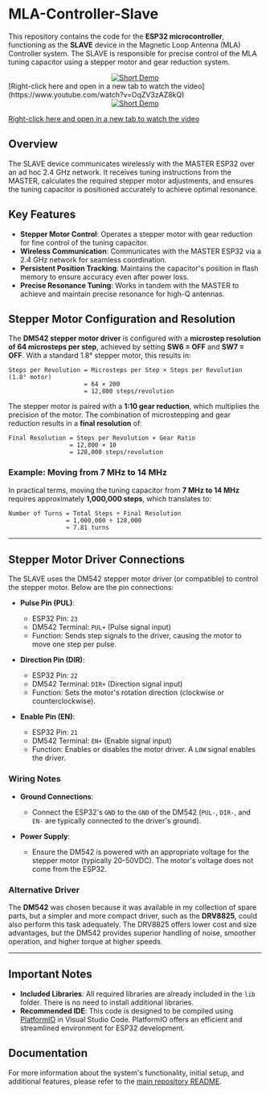 
# MLA-Controller-Slave

This repository contains the code for the **ESP32 microcontroller**, functioning as the **SLAVE** device in the Magnetic Loop Antenna (MLA) Controller system. The SLAVE is responsible for precise control of the MLA tuning capacitor using a stepper motor and gear reduction system.
<div style="text-align: center;">
    <a href="https://www.youtube.com/watch?v=OqZV3zAZ8kQ" target="_blank">
        <img src="https://img.youtube.com/vi/OqZV3zAZ8kQ/maxresdefault.jpg" alt="Short Demo" />
    </a>
</div>
[Right-click here and open in a new tab to watch the video](https://www.youtube.com/watch?v=OqZV3zAZ8kQ)
<div style="text-align: center;">
    <a href="https://www.youtube.com/watch?v=2oa5XWuVh9o" target="_blank">
        <img src="https://img.youtube.com/vi/2oa5XWuVh9o/maxresdefault.jpg" alt="Short Demo" />
    </a>
</div>

[Right-click here and open in a new tab to watch the video](https://www.youtube.com/watch?v=2oa5XWuVh9o)

## Overview

The SLAVE device communicates wirelessly with the MASTER ESP32 over an ad hoc 2.4 GHz network. It receives tuning instructions from the MASTER, calculates the required stepper motor adjustments, and ensures the tuning capacitor is positioned accurately to achieve optimal resonance.

## Key Features

- **Stepper Motor Control**: Operates a stepper motor with gear reduction for fine control of the tuning capacitor.
- **Wireless Communication**: Communicates with the MASTER ESP32 via a 2.4 GHz network for seamless coordination.
- **Persistent Position Tracking**: Maintains the capacitor's position in flash memory to ensure accuracy even after power loss.
- **Precise Resonance Tuning**: Works in tandem with the MASTER to achieve and maintain precise resonance for high-Q antennas.

## Stepper Motor Configuration and Resolution

The **DM542 stepper motor driver** is configured with a **microstep resolution of 64 microsteps per step**, achieved by setting **SW6 = OFF** and **SW7 = OFF**. With a standard 1.8° stepper motor, this results in:

```
Steps per Revolution = Microsteps per Step × Steps per Revolution (1.8° motor)
                     = 64 × 200
                     = 12,800 steps/revolution
```

The stepper motor is paired with a **1:10 gear reduction**, which multiplies the precision of the motor. The combination of microstepping and gear reduction results in a **final resolution** of:

```
Final Resolution = Steps per Revolution × Gear Ratio
                 = 12,800 × 10
                 = 128,000 steps/revolution
```

### Example: Moving from 7 MHz to 14 MHz

In practical terms, moving the tuning capacitor from **7 MHz to 14 MHz** requires approximately **1,000,000 steps**, which translates to:

```
Number of Turns = Total Steps ÷ Final Resolution
                = 1,000,000 ÷ 128,000
                ≈ 7.81 turns
```

---

## Stepper Motor Driver Connections

The SLAVE uses the DM542 stepper motor driver (or compatible) to control the stepper motor. Below are the pin connections:

- **Pulse Pin (PUL)**:
  - ESP32 Pin: `23`
  - DM542 Terminal: `PUL+` (Pulse signal input)
  - Function: Sends step signals to the driver, causing the motor to move one step per pulse.

- **Direction Pin (DIR)**:
  - ESP32 Pin: `22`
  - DM542 Terminal: `DIR+` (Direction signal input)
  - Function: Sets the motor's rotation direction (clockwise or counterclockwise).

- **Enable Pin (EN)**:
  - ESP32 Pin: `21`
  - DM542 Terminal: `EN+` (Enable signal input)
  - Function: Enables or disables the motor driver. A `LOW` signal enables the driver.

### Wiring Notes

- **Ground Connections**:
  - Connect the ESP32's `GND` to the `GND` of the DM542 (`PUL-`, `DIR-`, and `EN-` are typically connected to the driver's ground).

- **Power Supply**:
  - Ensure the DM542 is powered with an appropriate voltage for the stepper motor (typically 20-50VDC). The motor's voltage does not come from the ESP32.

### Alternative Driver

The **DM542** was chosen because it was available in my collection of spare parts, but a simpler and more compact driver, such as the **DRV8825**, could also perform this task adequately. The DRV8825 offers lower cost and size advantages, but the DM542 provides superior handling of noise, smoother operation, and higher torque at higher speeds.

---

## Important Notes

- **Included Libraries**: All required libraries are already included in the `lib` folder. There is no need to install additional libraries.
- **Recommended IDE**: This code is designed to be compiled using [PlatformIO](https://platformio.org/) in Visual Studio Code. PlatformIO offers an efficient and streamlined environment for ESP32 development.

## Documentation

For more information about the system's functionality, initial setup, and additional features, please refer to the [main repository README](https://github.com/HB9IIU/Magnetic-Loop-Antenna-Controller/tree/main).
